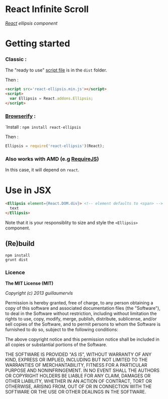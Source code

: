 React Infinite Scroll
=====================

*[React](http://facebook.github.io/react) ellipsis component*

# Getting started

### Classic :

The "ready to use" [script file](https://raw.github.com/guillaumervls/react-ellipsis/master/dist/react-ellipsis.min.js)
is in the `dist` folder.

Then :
```html
<script src='react-ellipsis.min.js'></script>
<script>
  var Ellipsis = React.addons.Ellipsis;
</script>
```

### [Browserify](https://github.com/substack/node-browserify) :
̀
Install : `npm install react-ellipsis`

Then :
```javascript
Ellipsis = require('react-ellipsis')(React);
```

### Also works with AMD (e.g [RequireJS](http://requirejs.org))

In this case, it will depend on `react`.


# Use in JSX

```html
<Ellipsis element={React.DOM.div}> <!-- element defaults to <span> -->
  text
</Ellipsis>
```
Note that it is your responsiblity to size and style the `<Ellipsis>` component.


## (Re)build

```
npm install
grunt dist
```

### Licence

**The MIT License (MIT)**

*Copyright (c) 2013 guillaumervls*

Permission is hereby granted, free of charge, to any person obtaining a copy of
this software and associated documentation files (the "Software"), to deal in
the Software without restriction, including without limitation the rights to
use, copy, modify, merge, publish, distribute, sublicense, and/or sell copies of
the Software, and to permit persons to whom the Software is furnished to do so,
subject to the following conditions:

The above copyright notice and this permission notice shall be included in all
copies or substantial portions of the Software.

THE SOFTWARE IS PROVIDED "AS IS", WITHOUT WARRANTY OF ANY KIND, EXPRESS OR
IMPLIED, INCLUDING BUT NOT LIMITED TO THE WARRANTIES OF MERCHANTABILITY, FITNESS
FOR A PARTICULAR PURPOSE AND NONINFRINGEMENT. IN NO EVENT SHALL THE AUTHORS OR
COPYRIGHT HOLDERS BE LIABLE FOR ANY CLAIM, DAMAGES OR OTHER LIABILITY, WHETHER
IN AN ACTION OF CONTRACT, TORT OR OTHERWISE, ARISING FROM, OUT OF OR IN
CONNECTION WITH THE SOFTWARE OR THE USE OR OTHER DEALINGS IN THE SOFTWARE.
